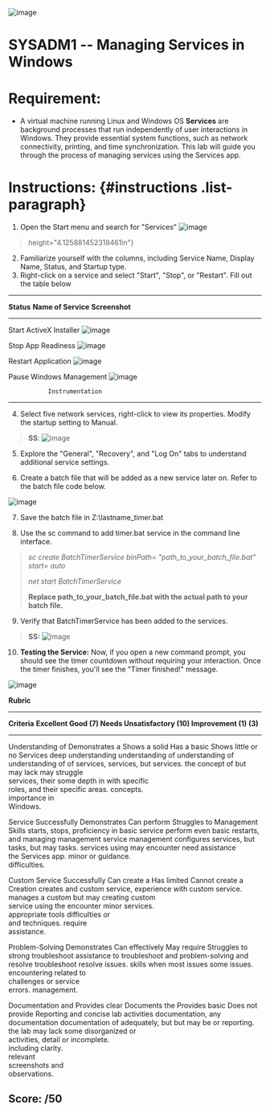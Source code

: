 ![image](https://github.com/user-attachments/assets/ce2539d7-578e-4a68-b98c-791802319e05)

# SYSADM1 -- Managing Services in Windows
# Requirement: 
-   A virtual machine running Linux and Windows OS
    **Services** are background processes that run independently of user
    interactions in Windows. They provide essential system functions,
    such as network connectivity, printing, and time synchronization.
    This lab will guide you through the process of managing services
    using the Services app.

# Instructions:  {#instructions .list-paragraph}
1.  Open the Start menu and search for \"Services\"
![image](https://github.com/user-attachments/assets/031ae2d0-1fa2-4981-88c9-bea247bd2d20)
> height="4.125881452318461in"}
2.  Familiarize yourself with the columns, including Service Name,
    Display Name, Status, and Startup type.
3.  Right-click on a service and select \"Start\", \"Stop\", or
    \"Restart\". Fill out the table below
  ------------------------------------------------------------------------------------------------------------------------------
  **Status**   **Name of Service** **Screenshot**
  ------------ ------------------- ---------------------------------------------------------------------------------------------
  Start        ActiveX Installer   ![image](https://github.com/user-attachments/assets/7b9e4ddd-9696-4c0a-af63-029013e0a3f6)


                                   

  Stop         App Readiness       ![image](https://github.com/user-attachments/assets/0bb0cc9d-7b86-4f22-a4a4-892f6c85befb)


  Restart      Application         ![image](https://github.com/user-attachments/assets/867268b3-be40-4ec7-a1ab-d18d03829180)

               
  Pause        Windows Management  ![image](https://github.com/user-attachments/assets/9532373b-3158-42b6-9f0f-e64ef17582bc)
            
               Instrumentation     
  ------------------------------------------------------------------------------------------------------------------------------

4.  Select five network services, right-click to view its properties.
    Modify the startup setting to Manual.

> **SS**:
![image](https://github.com/user-attachments/assets/91ec39db-9586-400e-957d-7ee415dafcda)


5.  Explore the \"General\", \"Recovery\", and \"Log On\" tabs to
    understand additional service settings.

6.  Create a batch file that will be added as a new service later on.
    Refer to the batch file code below.

![image](https://github.com/user-attachments/assets/d4c58e81-924d-4f96-8cee-7223ae8ce44c)


7.  Save the batch file in Z:\\lastname_timer.bat

8.  Use the sc command to add timer.bat service in the command line
    interface.

> *sc create BatchTimerService binPath= \"path_to_your_batch_file.bat\"
> start= auto*
>
> *net start BatchTimerService*
>
> **Replace path_to_your_batch_file.bat with the actual path to your
> batch file.**

9.  Verify that BatchTimerService has been added to the services.

> **SS:**
![image](https://github.com/user-attachments/assets/30d50fe8-da90-4555-bd8c-d41daf5ee77d)

10. **Testing the Service:** Now, if you open a new command prompt, you
    should see the timer countdown without requiring your interaction.
    Once the timer finishes, you\'ll see the \"Timer finished!\"
    message.

![image](https://github.com/user-attachments/assets/18c7800d-3ab7-4200-9f9f-8773398c8dcc)


**Rubric**

  ---------------------------------------------------------------------------------------
  **Criteria**      **Excellent       **Good (7)**    **Needs          **Unsatisfactory
                    (10)**                            Improvement      (1)**
                                                      (3)**            
  ----------------- ----------------- --------------- ---------------- ------------------
  Understanding of  Demonstrates a    Shows a solid   Has a basic      Shows little or no
  Services          deep              understanding   understanding of understanding of
                    understanding of  of services,    services, but    services.
                    the concept of    but may lack    may struggle     
                    services, their   some depth in   with specific    
                    roles, and their  specific areas. concepts.        
                    importance in                                      
                    Windows.                                           

  Service           Successfully      Demonstrates    Can perform      Struggles to
  Management Skills starts, stops,    proficiency in  basic service    perform even basic
                    restarts, and     managing        management       service management
                    configures        services, but   tasks, but may   tasks.
                    services using    may encounter   need assistance  
                    the Services app. minor           or guidance.     
                                      difficulties.                    

  Custom Service    Successfully      Can create a    Has limited      Cannot create a
  Creation          creates and       custom service, experience with  custom service.
                    manages a custom  but may         creating custom  
                    service using the encounter minor services.        
                    appropriate tools difficulties or                  
                    and techniques.   require                          
                                      assistance.                      

  Problem-Solving   Demonstrates      Can effectively May require      Struggles to
                    strong            troubleshoot    assistance to    troubleshoot and
                    problem-solving   and resolve     troubleshoot     resolve issues.
                    skills when       most issues     some issues.     
                    encountering      related to                       
                    challenges or     service                          
                    errors.           management.                      

  Documentation and Provides clear    Documents the   Provides basic   Does not provide
  Reporting         and concise       lab activities  documentation,   any documentation
                    documentation of  adequately, but but may be       or reporting.
                    the lab           may lack some   disorganized or  
                    activities,       detail or       incomplete.      
                    including         clarity.                         
                    relevant                                           
                    screenshots and                                    
                    observations.                                      

  **Score:**        **/50**                                            
  ---------------------------------------------------------------------------------------

